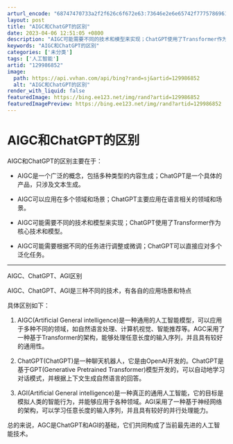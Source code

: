 ```yaml
---
arturl_encode: "68747470733a2f2f626c6f672e63:73646e2e6e65742f77757869616f62696e67616e64626f622f:61727469636c652f64657461696c732f313239393836383532"
layout: post
title: "AIGC和ChatGPT的区别"
date: 2023-04-06 12:51:05 +0800
description: "AIGC可能需要不同的技术和模型来实现；ChatGPT使用了Transformer作为核心技术和模型"
keywords: "AIGC和ChatGPT的区别"
categories: ['未分类']
tags: ['人工智能']
artid: "129986852"
image:
  path: https://api.vvhan.com/api/bing?rand=sj&artid=129986852
  alt: "AIGC和ChatGPT的区别"
render_with_liquid: false
featuredImage: https://bing.ee123.net/img/rand?artid=129986852
featuredImagePreview: https://bing.ee123.net/img/rand?artid=129986852
---
```


# AIGC和ChatGPT的区别

AIGC和ChatGPT的区别主要在于：

- AIGC是一个广泛的概念，包括多种类型的内容生成；ChatGPT是一个具体的产品，只涉及文本生成。

- AIGC可以应用在多个领域和场景；ChatGPT主要应用在语言相关的领域和场景。

- AIGC可能需要不同的技术和模型来实现；ChatGPT使用了Transformer作为核心技术和模型。

- AIGC可能需要根据不同的任务进行调整或微调；ChatGPT可以直接应对多个泛化任务。

---------------------------------------------------------------

AIGC、ChatGPT、AGI区别

AIGC、ChatGPT、AGI是三种不同的技术，有各自的应用场景和特点

具体区别如下：
  
1. AIGC(Artificial General intelligence)是一种通用的人工智能模型，可以应用于多种不同的领域，如自然语言处理、计算机视觉、智能推荐等。AGC采用了一种基于Transformer的架构，能够处理任意长度的输入序列，并且具有较好的通用性。

2. ChatGPT(ChatGPT)是一种聊天机器人，它是由OpenAI开发的。ChatGPT是基于GPT(Generative Pretrained Transformer)模型开发的，可以自动地学习对话模式，并根据上下文生成自然语言的回答。

3. AGI(Artificial General intelligence)是一种真正的通用人工智能，它的目标是模拟人类的智能行为，并能够应用于各种领域。AGI采用了一种基于神经网络的架构，可以学习任意长度的输入序列，并且具有较好的并行处理能力。
  
总的来说，AGC是ChatGPT和AGI的基础，它们共同构成了当前最先进的人工智能技术。